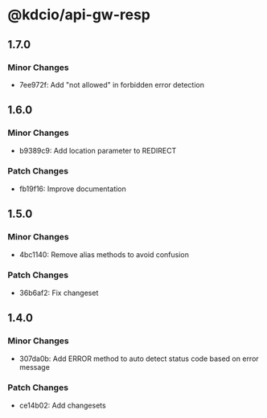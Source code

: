# @kdcio/api-gw-resp

## 1.7.0

### Minor Changes

- 7ee972f: Add "not allowed" in forbidden error detection

## 1.6.0

### Minor Changes

- b9389c9: Add location parameter to REDIRECT

### Patch Changes

- fb19f16: Improve documentation

## 1.5.0

### Minor Changes

- 4bc1140: Remove alias methods to avoid confusion

### Patch Changes

- 36b6af2: Fix changeset

## 1.4.0

### Minor Changes

- 307da0b: Add ERROR method to auto detect status code based on error message

### Patch Changes

- ce14b02: Add changesets
